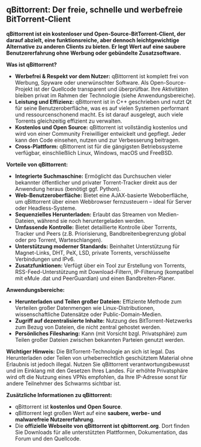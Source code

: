 ## qBittorrent: Der freie, schnelle und werbefreie BitTorrent-Client

**qBittorrent ist ein kostenloser und Open-Source-BitTorrent-Client, der darauf abzielt, eine funktionsreiche, aber dennoch leichtgewichtige Alternative zu anderen Clients zu bieten. Er legt Wert auf eine saubere Benutzererfahrung ohne Werbung oder gebündelte Zusatzsoftware.**

**Was ist qBittorrent?**

* **Werbefrei & Respekt vor dem Nutzer:** qBittorrent ist komplett frei von Werbung, Spyware oder unerwünschter Software. Als Open-Source-Projekt ist der Quellcode transparent und überprüfbar. Ihre Aktivitäten bleiben privat im Rahmen der Technologie (siehe Anwendungsbereiche).
* **Leistung und Effizienz:** qBittorrent ist in C++ geschrieben und nutzt Qt für seine Benutzeroberfläche, was es auf vielen Systemen performant und ressourcenschonend macht. Es ist darauf ausgelegt, auch viele Torrents gleichzeitig effizient zu verwalten.
* **Kostenlos und Open Source:** qBittorrent ist vollständig kostenlos und wird von einer Community Freiwilliger entwickelt und gepflegt. Jeder kann den Code einsehen, nutzen und zur Verbesserung beitragen.
* **Cross-Plattform:** qBittorrent ist für die gängigsten Betriebssysteme verfügbar, einschließlich Linux, Windows, macOS und FreeBSD.

**Vorteile von qBittorrent:**

* **Integrierte Suchmaschine:** Ermöglicht das Durchsuchen vieler bekannter öffentlicher und privater Torrent-Tracker direkt aus der Anwendung heraus (benötigt ggf. Python).
* **Web-Benutzeroberfläche:** Bietet eine AJAX-basierte Weboberfläche, um qBittorrent über einen Webbrowser fernzusteuern – ideal für Server oder Headless-Systeme.
* **Sequenzielles Herunterladen:** Erlaubt das Streamen von Medien-Dateien, während sie noch heruntergeladen werden.
* **Umfassende Kontrolle:** Bietet detaillierte Kontrolle über Torrents, Tracker und Peers (z.B. Priorisierung, Bandbreitenbegrenzung global oder pro Torrent, Warteschlangen).
* **Unterstützung moderner Standards:** Beinhaltet Unterstützung für Magnet-Links, DHT, PeX, LSD, private Torrents, verschlüsselte Verbindungen und IPv6.
* **Zusatzfunktionen:** Verfügt über ein Tool zur Erstellung von Torrents, RSS-Feed-Unterstützung mit Download-Filtern, IP-Filterung (kompatibel mit eMule .dat und PeerGuardian) und einen Bandbreiten-Planer.

**Anwendungsbereiche:**

* **Herunterladen und Teilen großer Dateien:** Effiziente Methode zum Verteilen großer Datenmengen wie Linux-Distributionen, wissenschaftliche Datensätze oder Public-Domain-Medien.
* **Zugriff auf dezentralisierte Inhalte:** Nutzung des BitTorrent-Netzwerks zum Bezug von Dateien, die nicht zentral gehostet werden.
* **Persönliches Filesharing:** Kann (mit Vorsicht bzgl. Privatsphäre) zum Teilen großer Dateien zwischen bekannten Parteien genutzt werden.

**Wichtiger Hinweis:** Die BitTorrent-Technologie an sich ist legal. Das Herunterladen oder Teilen von urheberrechtlich geschütztem Material ohne Erlaubnis ist jedoch illegal. Nutzen Sie qBittorrent verantwortungsbewusst und im Einklang mit den Gesetzen Ihres Landes. Für erhöhte Privatsphäre wird oft die Nutzung eines VPNs empfohlen, da Ihre IP-Adresse sonst für andere Teilnehmer des Schwarms sichtbar ist.

**Zusätzliche Informationen zu qBittorrent:**

* qBittorrent ist **kostenlos und Open Source**.
* qBittorrent legt großen Wert auf eine **saubere, werbe- und malwarefreie Nutzererfahrung**.
* Die **offizielle Webseite von qBittorrent ist qbittorrent.org**. Dort finden Sie Downloads für alle unterstützten Plattformen, Dokumentation, das Forum und den Quellcode.